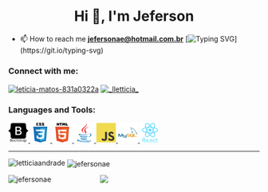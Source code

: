 <h1 align="center">Hi 👋, I'm Jeferson</h1>


- 📫 How to reach me **jefersonae@hotmail.com.br**
[![Typing SVG](https://readme-typing-svg.herokuapp.com?font=Inconsolata&color=28B87F&center=true&width=400&height=200&lines=WELCOME+TO+MY+PROFILE!;STUDYING...)](https://git.io/typing-svg)

<h3 align="left">Connect with me:</h3>
<p align="left">
<a href="https://www.linkedin.com/in/let%C3%ADcia-matos-831a0322a/" target="blank"><img align="center" src="https://raw.githubusercontent.com/rahuldkjain/github-profile-readme-generator/master/src/images/icons/Social/linked-in-alt.svg" alt="letícia-matos-831a0322a" height="30" width="40" /></a>
<a href="https://www.instagram.com/jeferson_s_andrade/" target="blank"><img align="center" src="https://raw.githubusercontent.com/rahuldkjain/github-profile-readme-generator/master/src/images/icons/Social/instagram.svg" alt="_lletticia_" height="30" width="40" /></a>
</p>

<h3 align="left">Languages and Tools:</h3>
<p align="left"> <a href="https://getbootstrap.com" target="_blank" rel="noreferrer"> <img src="https://raw.githubusercontent.com/devicons/devicon/master/icons/bootstrap/bootstrap-plain-wordmark.svg" alt="bootstrap" width="40" height="40"/> </a> <a href="https://www.w3schools.com/css/" target="_blank" rel="noreferrer"> <img src="https://raw.githubusercontent.com/devicons/devicon/master/icons/css3/css3-original-wordmark.svg" alt="css3" width="40" height="40"/> </a> <a href="https://www.w3.org/html/" target="_blank" rel="noreferrer"> <img src="https://raw.githubusercontent.com/devicons/devicon/master/icons/html5/html5-original-wordmark.svg" alt="html5" width="40" height="40"/> </a> <a href="https://www.java.com" target="_blank" rel="noreferrer"> <img src="https://raw.githubusercontent.com/devicons/devicon/master/icons/java/java-original.svg" alt="java" width="40" height="40"/> </a> <a href="https://developer.mozilla.org/en-US/docs/Web/JavaScript" target="_blank" rel="noreferrer"> <img src="https://raw.githubusercontent.com/devicons/devicon/master/icons/javascript/javascript-original.svg" alt="javascript" width="40" height="40"/> </a> <a href="https://www.mysql.com/" target="_blank" rel="noreferrer"> <img src="https://raw.githubusercontent.com/devicons/devicon/master/icons/mysql/mysql-original-wordmark.svg" alt="mysql" width="40" height="40"/> </a> <a href="https://reactjs.org/" target="_blank" rel="noreferrer"> <img src="https://raw.githubusercontent.com/devicons/devicon/master/icons/react/react-original-wordmark.svg" alt="react" width="40" height="40"/> </a> </p>
<hr>

<p><img align="left" src="https://github-readme-stats.vercel.app/api/top-langs?username=letticiaandrade&show_icons=true&theme=gotham&locale=en&layout=compact" alt="letticiaandrade" /></p>

<p>&nbsp;<img align="center" src="https://github-readme-stats.vercel.app/api?username=jefersonae&show_icons=true&theme=gotham&locale=en" alt="jefersonae" /></p>

<p><img src="https://github-readme-streak-stats.herokuapp.com/?user=jefersonae&theme=gotham" alt="jefersonae" /><img align="right" width= 320px  src="demon_slayer_tanjiro_run.webp"></p>


